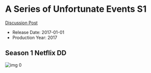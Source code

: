 # A Series of Unfortunate Events S1

[Discussion Post](https://www.avsforum.com/threads/bass-eq-for-filtered-movies.2995212/post-59498648)

* Release Date: 2017-01-01
* Production Year: 2017

## Season 1 Netflix DD

![img 0](https://i.imgur.com/xn9hOB1.jpg)

